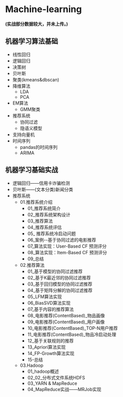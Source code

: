 # Machine-learning

**(实战部分数据较大，并未上传。)**

## 机器学习算法基础
- 线性回归
- 逻辑回归
- 决策树
- 贝叶斯
- 聚类(kmeans&dbscan)
- 降维算法
   - LDA
   - PCA
- EM算法
   - GMM聚类
- 推荐系统
   - 协同过滤
   - 隐语义模型
- 支持向量机
- 时间序列
   - pandas的时间序列
   - ARIMA   
## 机器学习基础实战
- 逻辑回归——信用卡诈骗检测
- 贝叶斯——(文本分类)新闻分类
- 推荐系统
  - 01.推荐系统介绍
    - 01_推荐系统简介
    - 02_推荐系统架构设计
    - 03_推荐算法
    - 04_推荐系统评估
    - 05_ 推荐系统冷启动问题
    - 06_案例--基于协同过滤的电影推荐
    - 07_算法实现：User-Based CF 预测评分
    - 08_算法实现：Item-Based CF 预测评分
    - 09_总结
  - 02.推荐算法
    - 01_基于模型的协同过滤推荐
    - 02_基于K最近邻的协同过滤推荐
    - 03_基于回归模型的协同过滤推荐
    - 04_基于矩阵分解的协同过滤推荐
    - 05_LFM算法实现
    - 06_BiasSVD算法实现
    - 07_基于内容的推荐算法
    - 08_电影推荐(ContentBased)_物品画像
    - 09_电影推荐(ContentBased)_用户画像
    - 10_电影推荐(ContentBased)_TOP-N用户推荐
    - 11_电影推荐(ContentBased)_物品冷启动处理
    - 12_基于关联规则的推荐
    - 13_Apriori算法实现
    - 14_FP-Growth算法实现
    - 15-总结
  - 03.Hadoop
    - 01_hadoop概述
    - 02_02_分布式文件系统HDFS
    - 03_YARN & MapReduce
    - 04_MapReduce实战——MRJob实现

